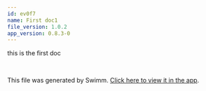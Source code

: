 ```yaml
---
id: ev0f7
name: First doc1
file_version: 1.0.2
app_version: 0.8.3-0
---
```


this is the first doc

<br/>

This file was generated by Swimm. [Click here to view it in the app](http://localhost:5000/repos/Z2l0aHViJTNBJTNBb3QxJTNBJTNBZXJhbi1zd2ltbQ==/docs/ev0f7).
